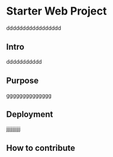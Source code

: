 # Starter Web Project
ddddddddddddddddd
## Intro	
ddddddddddd
## Purpose
gggggggggggggg
## Deployment
jjjjjjjjjjj
## How to contribute
